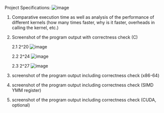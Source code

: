 Project Specifications:
![image](https://github.com/PandaBunBuns/SOLIS_Deep-Dive/assets/87511092/87ed9747-1309-457a-b333-f57a0f091f31)

1. Comparative execution time as well as analysis of the performance of different kernels (how many times faster, why is it faster, overheads in calling the kernel, etc.)

2. Screenshot of the program output with correctness check (C)

   2.1 2^20
   ![image](https://github.com/PandaBunBuns/SOLIS_Deep-Dive/assets/87511092/8244ff9d-f37b-44e8-9eb8-f30b8b5ad464)

   2.2 2^24
   ![image](https://github.com/PandaBunBuns/SOLIS_Deep-Dive/assets/87511092/c63e98ed-23fd-49b0-8c7e-74a17bd785c0)

   2.3 2^27
   ![image](https://github.com/PandaBunBuns/SOLIS_Deep-Dive/assets/87511092/5fad47ed-daaf-4c1c-920d-865595a1caaf)

4. screenshot of the program output including correctness check (x86-64)

5. screenshot of the program output including correctness check (SIMD YMM register)

6. screenshot of the program output including correctness check (CUDA, optional)
